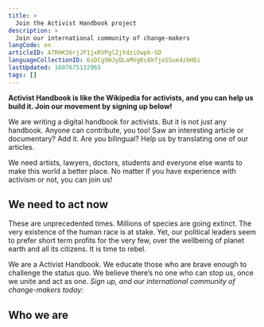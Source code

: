 ```yaml
---
title: >
  Join the Activist Handbook project
description: >
  Join our international community of change-makers
langCode: en
articleID: A7RHK36rjJP1jxRVPglZjYdziOwpk-SD
languageCollectionID: 6sDCg9WJyQLaMVgKc8kfjoSSue4zbHDi
lastUpdated: 1607675132965
tags: []
---
```


**Activist Handbook is like the Wikipedia for activists, and you can help us build it. Join our movement by signing up below!**

We are writing a digital handbook for activists. But it is not just any handbook. Anyone can contribute, you too! Saw an interesting article or documentary? Add it. Are you bilingual? Help us by translating one of our articles.

We need artists, lawyers, doctors, students and everyone else wants to make this world a better place. No matter if you have experience with activism or not, you can join us!

## We need to act now

These are unprecedented times. Millions of species are going extinct. The very existence of the human race is at stake. Yet, our political leaders seem to prefer short term profits for the very few, over the wellbeing of planet earth and all its citizens. It is time to rebel.

We are a Activist Handbook. We educate those who are brave enough to challenge the status quo. We believe there’s no one who can stop us, once we unite and act as one. _Sign up, and our international community of change-makers today:_

## Who we are